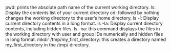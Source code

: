 pwd: prints the absolute path name of the current working directory.
ls: Display the contents list of your current directory
cd: followed by nothing changes the working directory to the user’s home directory.
ls -l: Display current directory contents in a long format.
ls -la: Display current directory contents, including hidden files.
ls -na: this command displays the files in the working directory  with user and group IDs numerically and hidden files in long format.
mkdir /tmp/my_first_directory: this creates a directory named my_first_directory in the /tmp/ directory.

